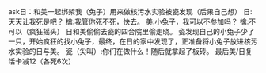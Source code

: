 ask日：和美一起绑架我（兔子）用来做核污水实验被瓷发现（后果自己想）
日:天天让我死是吧？
擒:我管你死不死，快去。
美:小兔子，我可以不参加吗？
擒:不可以（疯狂摇头）
日和美偷偷去瓷的四合院里偷走晓。
瓷发现自己的小兔子少了一只，开始疯狂的找小兔子，最终，在日的家中发现了，正准备将小兔子放进核污水实验的日与美。
瓷（尖叫）:你们在做什么！随后就拿起了板砖。
最后美/日复活卡减12（各死6次）